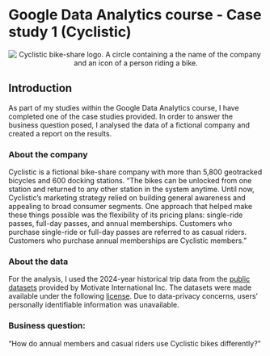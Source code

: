 # Google Data Analytics course - Case study 1 (Cyclistic)
<div align="center">
 <picture>
  <source media="(prefers-color-scheme: dark)" srcset="https://github.com/user-attachments/assets/9bb3c33a-0410-40a1-9c46-f3b34e07eafd">
  <source media="(prefers-color-scheme: light)" srcset="https://github.com/user-attachments/assets/9bb3c33a-0410-40a1-9c46-f3b34e07eafd">
  <img alt="Cyclistic bike-share logo. A circle containing a the name of the company and an icon of a person riding a bike." src="https://github.com/user-attachments/assets/9bb3c33a-0410-40a1-9c46-f3b34e07eafd">
 </picture>
</div>

## Introduction
As part of my studies within the Google Data Analytics course, I have completed one of the case studies provided. In order to answer the business question posed, I analysed the data of a fictional company and created a report on the results.

### About the company
Cyclistic is a fictional bike-share company with more than 5,800 geotracked bicycles and 600 docking stations. “The bikes can be unlocked from one station and returned to any other station in the system anytime. Until now, Cyclistic’s marketing strategy relied on building general awareness and appealing to broad consumer segments. One approach that helped make these things possible was the flexibility of its pricing plans: single-ride passes, full-day passes, and annual memberships. Customers who purchase single-ride or full-day passes are referred to as casual riders. Customers who purchase annual memberships are Cyclistic members.”

### About the data
For the analysis, I used the 2024-year historical trip data from the [public datasets](https://divvy-tripdata.s3.amazonaws.com/index.html) provided by Motivate International Inc. The datasets were made available under the following [license](https://www.divvybikes.com/data-license-agreement). Due to data-privacy concerns, users’ personally identifiable information was unavailable.

### Business question: 
“How do annual members and casual riders use Cyclistic bikes differently?”


